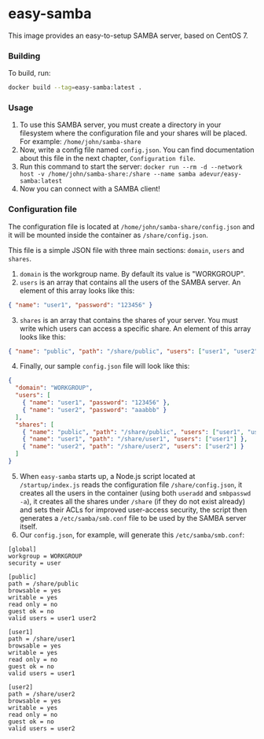 # easy-samba
This image provides an easy-to-setup SAMBA server, based on CentOS 7.

### Building
To build, run:
```sh
docker build --tag=easy-samba:latest .
```

### Usage
1) To use this SAMBA server, you must create a directory in your filesystem where the configuration file and your shares will be placed.
For example: `/home/john/samba-share`
2) Now, write a config file named `config.json`. You can find documentation about this file in the next chapter, `Configuration file`.
3) Run this command to start the server: `docker run --rm -d --network host -v /home/john/samba-share:/share --name samba adevur/easy-samba:latest`
4) Now you can connect with a SAMBA client!

### Configuration file
The configuration file is located at `/home/john/samba-share/config.json` and it will be mounted inside the container as `/share/config.json`.

This file is a simple JSON file with three main sections: `domain`, `users` and `shares`.

1) `domain` is the workgroup name. By default its value is "WORKGROUP".
2) `users` is an array that contains all the users of the SAMBA server. An element of this array looks like this:
```json
{ "name": "user1", "password": "123456" }
```
3) `shares` is an array that contains the shares of your server. You must write which users can access a specific share. An element of this array looks like this:
```json
{ "name": "public", "path": "/share/public", "users": ["user1", "user2"] }
```
4) Finally, our sample `config.json` file will look like this:
```json
{
  "domain": "WORKGROUP",
  "users": [
    { "name": "user1", "password": "123456" },
    { "name": "user2", "password": "aaabbb" }
  ],
  "shares": [
    { "name": "public", "path": "/share/public", "users": ["user1", "user2"] },
    { "name": "user1", "path": "/share/user1", "users": ["user1"] },
    { "name": "user2", "path": "/share/user2", "users": ["user2"] }
  ]
}
```
5) When `easy-samba` starts up,
a Node.js script located at `/startup/index.js` reads the configuration file `/share/config.json`,
it creates all the users in the container (using both `useradd` and `smbpasswd -a`),
it creates all the shares under `/share` (if they do not exist already)
and sets their ACLs for improved user-access security,
the script then generates a `/etc/samba/smb.conf` file to be used by the SAMBA server itself.
6) Our `config.json`, for example, will generate this `/etc/samba/smb.conf`:
```
[global]
workgroup = WORKGROUP
security = user

[public]
path = /share/public
browsable = yes
writable = yes
read only = no
guest ok = no
valid users = user1 user2

[user1]
path = /share/user1
browsable = yes
writable = yes
read only = no
guest ok = no
valid users = user1

[user2]
path = /share/user2
browsable = yes
writable = yes
read only = no
guest ok = no
valid users = user2
```
